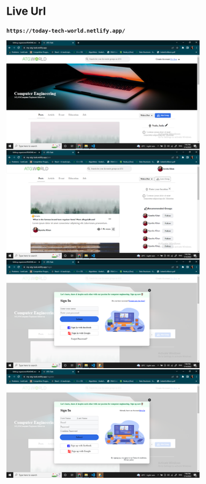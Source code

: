 # Live Url 
### `https://today-tech-world.netlify.app/`


![This is an image](Readme1.png)
![This is an image](Readme2.png)
![This is an image](Readme3.png)
![This is an image](Readme4.png)
